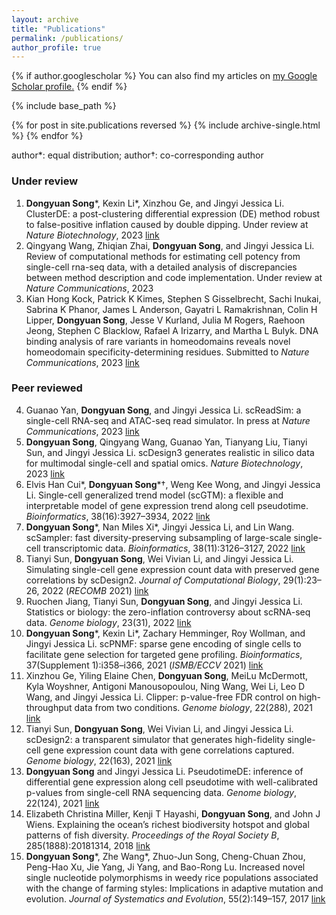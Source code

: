 ```yaml
---
layout: archive
title: "Publications"
permalink: /publications/
author_profile: true
---
```


{% if author.googlescholar %}
  You can also find my articles on <u><a href="{{author.googlescholar}}">my Google Scholar profile</a>.</u>
{% endif %}

{% include base_path %}

{% for post in site.publications reversed %}
  {% include archive-single.html %}
{% endfor %}

author\*: equal distribution; author†: co-corresponding author

### Under review
1. **Dongyuan Song**\*, Kexin Li\*, Xinzhou Ge, and Jingyi Jessica Li. ClusterDE: a post-clustering differential expression (DE) method robust to false-positive inflation caused by double dipping. Under review at *Nature Biotechnology*, 2023 [link](https://doi.org/10.1101/2023.07.21.550107)
2. Qingyang Wang, Zhiqian Zhai, **Dongyuan Song**, and Jingyi Jessica Li. Review of computational methods for estimating cell potency from single-cell rna-seq data, with a detailed analysis of discrepancies between method description and code implementation. Under review at *Nature Communications*, 2023
3. Kian Hong Kock, Patrick K Kimes, Stephen S Gisselbrecht, Sachi Inukai, Sabrina K Phanor, James L Anderson, Gayatri L Ramakrishnan, Colin H Lipper, **Dongyuan Song**, Jesse V Kurland, Julia M Rogers, Raehoon Jeong, Stephen C Blacklow, Rafael A Irizarry, and Martha L Bulyk. DNA binding analysis of rare variants in homeodomains reveals novel homeodomain specificity-determining residues. Submitted to *Nature Communications*, 2023 [link](https://doi.org/10.1101/2023.06.16.545320)

### Peer reviewed
4. Guanao Yan, **Dongyuan Song**, and Jingyi Jessica Li. scReadSim: a single-cell RNA-seq and ATAC-seq read simulator. In press at *Nature Communications*, 2023 [link](https://doi.org/10.1101/2022.05.29.493924)
5. **Dongyuan Song**, Qingyang Wang, Guanao Yan, Tianyang Liu, Tianyi Sun, and Jingyi Jessica Li. scDesign3 generates realistic in silico data for multimodal single-cell and spatial omics. *Nature Biotechnology*, 2023 [link](https://doi.org/10.1038/s41587-023-01772-1)
6. Elvis Han Cui\*, **Dongyuan Song**\*†, Weng Kee Wong, and Jingyi Jessica Li. Single-cell generalized trend model (scGTM): a flexible and interpretable model of gene expression trend along cell pseudotime. *Bioinformatics*, 38(16):3927–3934, 2022 [link](10.1093/bioinformatics/btac423)
7. **Dongyuan Song**\*, Nan Miles Xi\*, Jingyi Jessica Li, and Lin Wang. scSampler: fast diversity-preserving subsampling of large-scale single-cell transcriptomic data. *Bioinformatics*, 38(11):3126–3127, 2022 [link](https://doi.org/10.1093/bioinformatics/btac271)
8. Tianyi Sun, **Dongyuan Song**, Wei Vivian Li, and Jingyi Jessica Li. Simulating single-cell gene expression count data with preserved gene correlations by scDesign2. *Journal of Computational Biology*, 29(1):23–26, 2022 (*RECOMB* 2021) [link](10.1089/cmb.2021.0440)
9. Ruochen Jiang, Tianyi Sun, **Dongyuan Song**, and Jingyi Jessica Li. Statistics or biology: the zero-inflation controversy about scRNA-seq data. *Genome biology*, 23(31), 2022 [link](https://doi.org/10.1186/s13059-022-02601-5)
10. **Dongyuan Song**\*, Kexin Li\*, Zachary Hemminger, Roy Wollman, and Jingyi Jessica Li. scPNMF: sparse gene encoding of single cells to facilitate gene selection for targeted gene profiling. *Bioinformatics*, 37(Supplement 1):i358–i366, 2021 (*ISMB/ECCV* 2021) [link](https://doi.org/10.1093/bioinformatics/btab273)
11. Xinzhou Ge, Yiling Elaine Chen, **Dongyuan Song**, MeiLu McDermott, Kyla Woyshner, Antigoni Manousopoulou, Ning Wang, Wei Li, Leo D Wang, and Jingyi Jessica Li. Clipper: p-value-free FDR control on high-throughput data from two conditions. *Genome biology*, 22(288), 2021 [link](https://doi.org/10.1186/s13059-021-02506-9)
12. Tianyi Sun, **Dongyuan Song**, Wei Vivian Li, and Jingyi Jessica Li. scDesign2: a transparent simulator that generates high-fidelity single-cell gene expression count data with gene correlations captured. *Genome biology*, 22(163), 2021 [link](https://doi.org/10.1186/s13059-021-02367-2)
13. **Dongyuan Song** and Jingyi Jessica Li. PseudotimeDE: inference of differential gene expression along cell pseudotime with well-calibrated p-values from single-cell RNA sequencing data. *Genome biology*, 22(124), 2021 [link](https://doi.org/10.1186/s13059-021-02341-y)
14. Elizabeth Christina Miller, Kenji T Hayashi, **Dongyuan Song**, and John J Wiens. Explaining the ocean’s richest biodiversity hotspot and global patterns of fish diversity. *Proceedings of the Royal Society B*, 285(1888):20181314, 2018 [link](https://doi.org/10.1098/rspb.2018.1314)
15. **Dongyuan Song**\*, Zhe Wang\*, Zhuo-Jun Song, Cheng-Chuan Zhou, Peng-Hao Xu, Jie Yang, Ji Yang, and Bao-Rong Lu. Increased novel single nucleotide polymorphisms in weedy rice populations associated with the change of farming styles: Implications in adaptive mutation and evolution. *Journal of Systematics and Evolution*, 55(2):149–157, 2017 [link](https://doi.org/10.1111/jse.12230)
